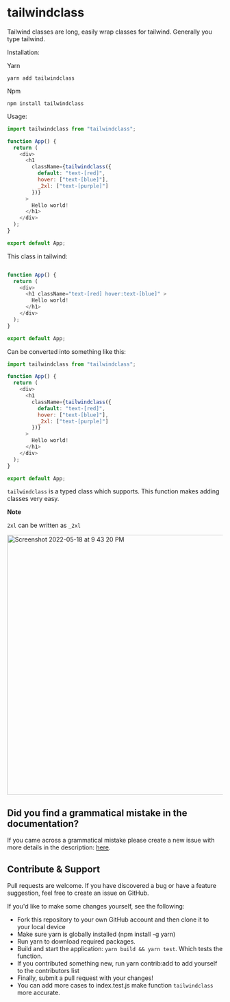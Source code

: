 # tailwindclass

Tailwind classes are long, easily wrap classes for tailwind. Generally you type tailwind.

Installation:

Yarn
```log
yarn add tailwindclass
```
Npm

```npm
npm install tailwindclass
```

Usage:

```javascript
import tailwindclass from "tailwindclass";

function App() {
  return (
    <div>
      <h1
        className={tailwindclass({
          default: "text-[red]",
          hover: ["text-[blue]"],
          _2xl: ["text-[purple]"]
        })}
      >
        Hello world!
      </h1>
    </div>
  );
}

export default App;
```


This class in tailwind:


```javascript

function App() {
  return (
    <div>
      <h1 className="text-[red] hover:text-[blue]" >
        Hello world!
      </h1>
    </div>
  );
}

export default App;
```


Can be converted into something like this:

```javascript
import tailwindclass from "tailwindclass";

function App() {
  return (
    <div>
      <h1
        className={tailwindclass({
          default: "text-[red]",
          hover: ["text-[blue]"],
          _2xl: ["text-[purple]"]
        })}
      >
        Hello world!
      </h1>
    </div>
  );
}

export default App;
```




`tailwindclass` is a typed class which supports. This function makes adding classes very easy. 


**Note** 

`2xl` can be written as `_2xl`

<img width="605" alt="Screenshot 2022-05-18 at 9 43 20 PM" src="https://user-images.githubusercontent.com/42450390/169096966-6b79d03a-e0fc-4259-b853-60790d8e1182.png">


## Did you find a grammatical mistake in the documentation?

If you came across a grammatical mistake please create a new issue with more details in the description: [here](https://github.com/ilyaskarim/tailwindclass/issues/new?title=I%20found%20a%20grammatical%20mistake).

## Contribute & Support

Pull requests are welcome. If you have discovered a bug or have a feature suggestion, feel free to create an issue on GitHub.

If you'd like to make some changes yourself, see the following:

- Fork this repository to your own GitHub account and then clone it to your local device
- Make sure yarn is globally installed (npm install -g yarn)
- Run yarn to download required packages.
- Build and start the application: `yarn build && yarn test`. Which tests the function. 
- If you contributed something new, run yarn contrib:add <your GitHub username> <contribution type> to add yourself to the contributors list
- Finally, submit a pull request with your changes!
- You can add more cases to index.test.js make function `tailwindclass` more accurate. 
